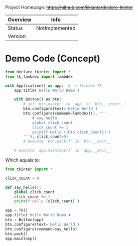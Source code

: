 Project Homepage: ~~https://github.com/likianta/declare-tkinter~~

| Overview | Info           |
| -------- | -------------- |
| Status   | NotImplemented |
| Version  |                |

# Demo Code (Concept)

```py
from declare_tkinter import *
from lk_lambdex import lambdex

with Application() as app:  # -> tkinter.Tk
    app.title('Hello World Demo')

    with Button() as btn:
        # set `btn.master` to `app` in `btn.__enter__`
        btn.configure(text='Hello World')
        btn.configure(command=lambdex((), '''
            # say hello
            global click_count
            click_count += 1
            print(f'Hello ({btn.click_count})')
        '''), click_count=0)
        # execute `btn.pack()` in `btn.__exit__`

    # execute `app.mainloop()` in `app.__exit__`
```

Which equals to:

```py
from tkinter import *

click_count = 0

def say_hello():
    global click_count
    click_count += 1
    print(f'Hello {click_count}')

app = Tk()
app.title('Hello World Demo')
btn = Button(app)
btn.configure(text='Hello World')
btn.configure(command=say_hello)
btn.pack()
app.mainloop()
```
